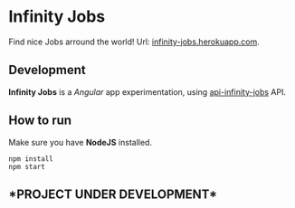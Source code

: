 # Infinity Jobs

Find nice Jobs arround the world!
Url: [infinity-jobs.herokuapp.com](https://infinity-jobs.herokuapp.com).

## Development

**Infinity Jobs** is a *Angular* app experimentation, using [api-infinity-jobs](https://github.com/abekroenem/api-infinity-jobs) API.

## How to run

Make sure you have **NodeJS** installed.

```shell
npm install
npm start 
```


## \*PROJECT UNDER DEVELOPMENT\*
